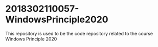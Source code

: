 # 2018302110057-WindowsPrinciple2020
This repository is used to be the code repository related to the course Windows Principle 2020

